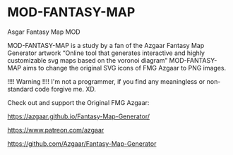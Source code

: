 # MOD-FANTASY-MAP
Asgar Fantasy Map MOD

MOD-FANTASY-MAP is a study by a fan of the Azgaar Fantasy Map Generator artwork “Online tool that generates interactive and highly customizable svg maps based on the voronoi diagram”
MOD-FANTASY-MAP aims to change the original SVG icons of FMG Azgaar to PNG images.

!!!! Warning !!!! 
I'm not a programmer, if you find any meaningless or non-standard code forgive me. XD.

Check out and support
the Original FMG Azgaar:

https://azgaar.github.io/Fantasy-Map-Generator/

https://www.patreon.com/azgaar

https://github.com/Azgaar/Fantasy-Map-Generator
